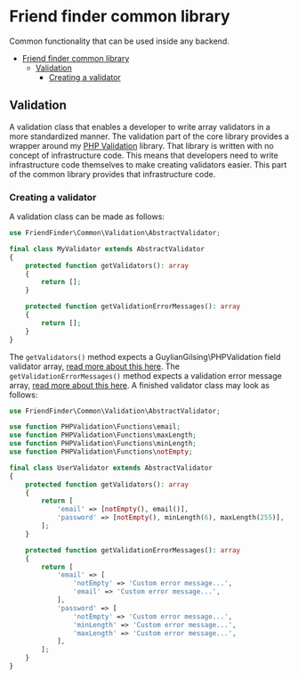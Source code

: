 # Friend finder common library
Common functionality that can be used inside any backend.

<!-- TOC -->

- [Friend finder common library](#friend-finder-common-library)
    - [Validation](#validation)
        - [Creating a validator](#creating-a-validator)

<!-- /TOC -->

## Validation
A validation class that enables a developer to write array validators in a more standardized manner. The validation part of the core library provides a wrapper around my [PHP Validation](https://github.com/GuylianGilsing/PHPValidation) library. That library is written with no concept of infrastructure code. This means that developers need to write infrastructure code themselves to make creating validators easier. This part of the common library provides that infrastructure code.

### Creating a validator
A validation class can be made as follows:

```php
use FriendFinder\Common\Validation\AbstractValidator;

final class MyValidator extends AbstractValidator
{
    protected function getValidators(): array
    {
        return [];
    }

    protected function getValidationErrorMessages(): array
    {
        return [];
    }
}
```

The `getValidators()` method expects a GuylianGilsing\PHPValidation field validator array, [read more about this here](https://github.com/GuylianGilsing/PHPValidation#configuring-array-field-validation). The `getValidationErrorMessages()` method expects a validation error message array, [read more about this here](https://github.com/GuylianGilsing/PHPValidation#configuring-custom-error-messages). A finished validator class may look as follows:

```php
use FriendFinder\Common\Validation\AbstractValidator;

use function PHPValidation\Functions\email;
use function PHPValidation\Functions\maxLength;
use function PHPValidation\Functions\minLength;
use function PHPValidation\Functions\notEmpty;

final class UserValidator extends AbstractValidator
{
    protected function getValidators(): array
    {
        return [
            'email' => [notEmpty(), email()],
            'password' => [notEmpty(), minLength(6), maxLength(255)],
        ];
    }

    protected function getValidationErrorMessages(): array
    {
        return [
            'email' => [
                'notEmpty' => 'Custom error message...',
                'email' => 'Custom error message...',
            ],
            'password' => [
                'notEmpty' => 'Custom error message...',
                'minLength' => 'Custom error message...',
                'maxLength' => 'Custom error message...',
            ],
        ];
    }
}
```
